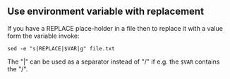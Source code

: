 ## Use environment variable with replacement

If you have a REPLACE place-holder in a file then to replace it with a value form the  variable invoke:

```shell
sed -e "s|REPLACE|$VAR|g" file.txt
```

The "|" can be used as a separator instead of "/" if e.g. the `$VAR` contains the "/".



